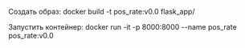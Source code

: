Создать образ:
docker build -t pos_rate:v0.0 flask_app/

Запустить контейнер:
docker run -it -p 8000:8000 --name pos_rate  pos_rate:v0.0

